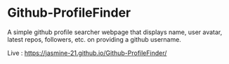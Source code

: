 # Github-ProfileFinder
A simple github profile searcher webpage that displays name, user avatar, latest repos, followers, etc. on providing a github username.

Live : https://jasmine-21.github.io/Github-ProfileFinder/


